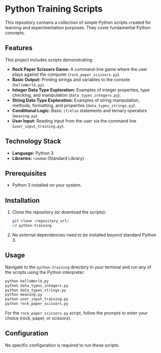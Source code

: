 # Python Training Scripts

This repository contains a collection of simple Python scripts created for learning and experimentation purposes. They cover fundamental Python concepts.

## Features

This project includes scripts demonstrating:

*   **Rock Paper Scissors Game:** A command-line game where the user plays against the computer (`rock_paper_scissors.py`).
*   **Basic Output:** Printing strings and variables to the console (`helloWorld.py`).
*   **Integer Data Type Exploration:** Examples of integer properties, type checking, and manipulation (`data_types_integers.py`).
*   **String Data Type Exploration:** Examples of string manipulation, methods, formatting, and properties (`data_types_strings.py`).
*   **Conditional Logic:** Basic `if/else` statements and ternary operators (`meaning.py`).
*   **User Input:** Reading input from the user via the command line (`user_input_training.py`).

## Technology Stack

*   **Language:** Python 3
*   **Libraries:** `random` (Standard Library)

## Prerequisites

*   Python 3 installed on your system.

## Installation

1.  Clone the repository (or download the scripts):
    ```bash
    git clone <repository_url>
    cd python-training
    ```
2.  No external dependencies need to be installed beyond standard Python 3.

## Usage

Navigate to the `python-training` directory in your terminal and run any of the scripts using the Python interpreter:

```bash
python helloWorld.py
python data_types_integers.py
python data_types_strings.py
python meaning.py
python user_input_training.py
python rock_paper_scissors.py
```

For the `rock_paper_scissors.py` script, follow the prompts to enter your choice (rock, paper, or scissors).

## Configuration

No specific configuration is required to run these scripts.
